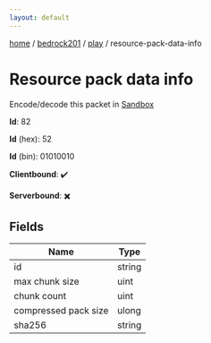 ```yaml
---
layout: default
---
```


[home](/)  /  [bedrock201](/protocol/bedrock201)  /  [play](/protocol/bedrock201/play)  /  resource-pack-data-info

# Resource pack data info

Encode/decode this packet in [Sandbox](../../../sandbox/bedrock201#Play.ResourcePackDataInfo)

**Id**: 82

**Id** (hex): 52

**Id** (bin): 01010010

**Clientbound**: ✔️

**Serverbound**: ✖️

## Fields

Name | Type
---|---
id | string
max chunk size | uint
chunk count | uint
compressed pack size | ulong
sha256 | string
